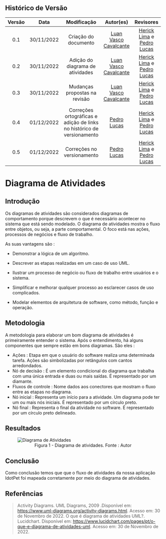 ## Histórico de Versão
| Versão | Data | Modificação | Autor(es) | Revisores |
|:-:|:-:|:-:|:-:|:-:|
| 0.1 | 30/11/2022 | Criação do documento | [Luan Vasco Cavalcante](https://github.com/Luan-Cavalcante) | [Herick Lima](https://github.com/hericklima22) e [Pedro Lucas](https://github.com/PedroLucasCM) |
| 0.2 | 30/11/2022 | Adição do diagrama de atividades | [Luan Vasco Cavalcante](https://github.com/Luan-Cavalcante) | [Herick Lima](https://github.com/hericklima22) e [Pedro Lucas](https://github.com/PedroLucasCM) |
| 0.3 | 30/11/2022 | Mudanças propostas na revisão | [Luan Vasco Cavalcante](https://github.com/Luan-Cavalcante) | [Herick Lima](https://github.com/hericklima22) e [Pedro Lucas](https://github.com/PedroLucasCM) |
| 0.4 | 01/12/2022 | Correções ortográficas e adição de links no histórico de versionamento | [Pedro Lucas](https://github.com/PedroLucasCM) | [Herick Lima](https://github.com/hericklima22) e [Pedro Lucas](https://github.com/PedroLucasCM) |
| 0.5 | 01/12/2022 | Correções no versionamento | [Pedro Lucas](https://github.com/PedroLucasCM) | [Herick Lima](https://github.com/hericklima22) e [Pedro Lucas](https://github.com/PedroLucasCM) |

# Diagrama de Atividades

## Introdução
Os diagramas de atividades são considerados diagramas de comportamento porque descrevem o que é necessário acontecer no sistema que está sendo modelado. O diagrama de atividades mostra o fluxo entre objetos, ou seja, a parte comportamental. O foco está nas ações, processos de negócios e fluxo de trabalho. 

As suas vantagens são :

 - Demonstrar a lógica de um algoritmo.

 - Descrever as etapas realizadas em um caso de uso UML.

 - Ilustrar um processo de negócio ou fluxo de trabalho entre usuários e o sistema.

 - Simplificar e melhorar qualquer processo ao esclarecer casos de uso complicados.

 - Modelar elementos de arquitetura de software, como método, função e operação.


## Metodologia 

A metodologia para elaborar um bom diagrama de atividades é primeiramente entender o sistema. Após o entendimento, há alguns componentes que sempre estão em bons diagramas. São eles :

- Ações : Etapa em que o usuário do software realiza uma determinada tarefa. Ações são simbolizadas por retângulos com cantos arredondados.
- Nó de decisão : É um elemento condicional do diagrama que trabalha com uma única entrada e duas ou mais saídas. É representado por um diamante.
- Fluxos de controle : Nome dados aos conectores que mostram o fluxo entre as etapas no diagrama.
- Nó inicial : Representa um início para a atividade. Um diagrama pode ter um ou mais nós iniciais. É representado por um círculo preto.
- Nó final : Representa o final da atividade no software. É representado por um círculo preto delineado.

## Resultados

<figure>
  <img src="https://user-images.githubusercontent.com/67024690/204846313-a69788a6-009e-4914-9c89-172d1ade7449.png" alt="Diagrama de Atividades"/>
  <figcaption align="center" >Figura 1 - Diagrama de atividades. Fonte : Autor</figcaption>
</figure>

## Conclusão
Como conclusão temos que que o fluxo de atividades da nossa aplicação IdotPet foi mapeada corretamente por meio do diagrama de atividades.

## Referências
> Activity Diagrams. UML Diagrams, 2009 .Disponível em: https://www.uml-diagrams.org/activity-diagrams.html. Acesso em: 30 de Novembro de 2022.
> O que é diagrama de atividades UML?. Lucidchart. Disponível em: https://www.lucidchart.com/pages/pt/o-que-e-diagrama-de-atividades-uml. Acesso em: 30 de Novembro de 2022.
